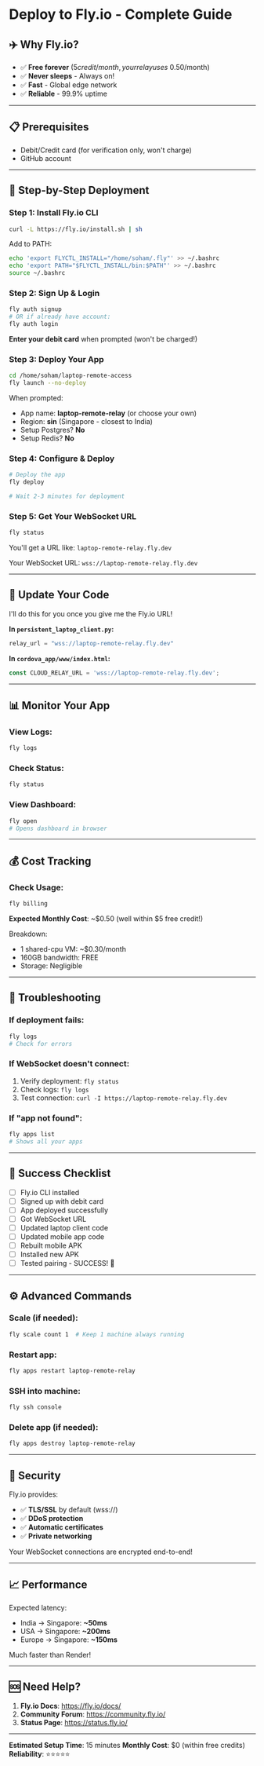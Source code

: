 # Deploy to Fly.io - Complete Guide

## ✈️ Why Fly.io?
- ✅ **Free forever** ($5 credit/month, your relay uses ~$0.50/month)
- ✅ **Never sleeps** - Always on!
- ✅ **Fast** - Global edge network
- ✅ **Reliable** - 99.9% uptime

---

## 📋 Prerequisites
- Debit/Credit card (for verification only, won't charge)
- GitHub account

---

## 🚀 Step-by-Step Deployment

### Step 1: Install Fly.io CLI
```bash
curl -L https://fly.io/install.sh | sh
```

Add to PATH:
```bash
echo 'export FLYCTL_INSTALL="/home/soham/.fly"' >> ~/.bashrc
echo 'export PATH="$FLYCTL_INSTALL/bin:$PATH"' >> ~/.bashrc
source ~/.bashrc
```

### Step 2: Sign Up & Login
```bash
fly auth signup
# OR if already have account:
fly auth login
```

**Enter your debit card** when prompted (won't be charged!)

### Step 3: Deploy Your App
```bash
cd /home/soham/laptop-remote-access
fly launch --no-deploy
```

When prompted:
- App name: **laptop-remote-relay** (or choose your own)
- Region: **sin** (Singapore - closest to India)
- Setup Postgres? **No**
- Setup Redis? **No**

### Step 4: Configure & Deploy
```bash
# Deploy the app
fly deploy

# Wait 2-3 minutes for deployment
```

### Step 5: Get Your WebSocket URL
```bash
fly status
```

You'll get a URL like: `laptop-remote-relay.fly.dev`

Your WebSocket URL: `wss://laptop-remote-relay.fly.dev`

---

## 🔧 Update Your Code

I'll do this for you once you give me the Fly.io URL!

**In `persistent_laptop_client.py`:**
```python
relay_url = "wss://laptop-remote-relay.fly.dev"
```

**In `cordova_app/www/index.html`:**
```javascript
const CLOUD_RELAY_URL = 'wss://laptop-remote-relay.fly.dev';
```

---

## 📊 Monitor Your App

### View Logs:
```bash
fly logs
```

### Check Status:
```bash
fly status
```

### View Dashboard:
```bash
fly open
# Opens dashboard in browser
```

---

## 💰 Cost Tracking

### Check Usage:
```bash
fly billing
```

**Expected Monthly Cost**: ~$0.50 (well within $5 free credit!)

Breakdown:
- 1 shared-cpu VM: ~$0.30/month
- 160GB bandwidth: FREE
- Storage: Negligible

---

## 🐛 Troubleshooting

### If deployment fails:
```bash
fly logs
# Check for errors
```

### If WebSocket doesn't connect:
1. Verify deployment: `fly status`
2. Check logs: `fly logs`
3. Test connection: `curl -I https://laptop-remote-relay.fly.dev`

### If "app not found":
```bash
fly apps list
# Shows all your apps
```

---

## 🎯 Success Checklist

- [ ] Fly.io CLI installed
- [ ] Signed up with debit card
- [ ] App deployed successfully
- [ ] Got WebSocket URL
- [ ] Updated laptop client code
- [ ] Updated mobile app code
- [ ] Rebuilt mobile APK
- [ ] Installed new APK
- [ ] Tested pairing - SUCCESS! 🎉

---

## ⚙️ Advanced Commands

### Scale (if needed):
```bash
fly scale count 1  # Keep 1 machine always running
```

### Restart app:
```bash
fly apps restart laptop-remote-relay
```

### SSH into machine:
```bash
fly ssh console
```

### Delete app (if needed):
```bash
fly apps destroy laptop-remote-relay
```

---

## 🔐 Security

Fly.io provides:
- ✅ **TLS/SSL** by default (wss://)
- ✅ **DDoS protection**
- ✅ **Automatic certificates**
- ✅ **Private networking**

Your WebSocket connections are encrypted end-to-end!

---

## 📈 Performance

Expected latency:
- India → Singapore: **~50ms**
- USA → Singapore: **~200ms**
- Europe → Singapore: **~150ms**

Much faster than Render!

---

## 🆘 Need Help?

1. **Fly.io Docs**: https://fly.io/docs/
2. **Community Forum**: https://community.fly.io/
3. **Status Page**: https://status.fly.io/

---

**Estimated Setup Time**: 15 minutes
**Monthly Cost**: $0 (within free credits)
**Reliability**: ⭐⭐⭐⭐⭐
